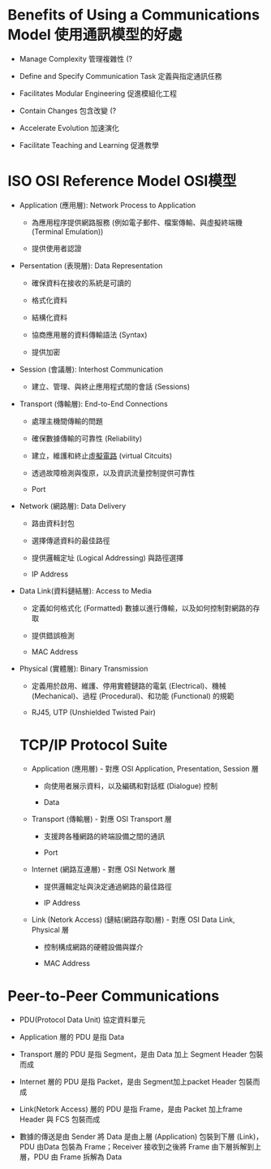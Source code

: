# Benefits of Using a Communications Model 使用通訊模型的好處

+ Manage Complexity 管理複雜性 (?

+ Define and Specify Communication Task 定義與指定通訊任務

+ Facilitates Modular Engineering 促進模組化工程

+ Contain Changes 包含改變 (?

+ Accelerate Evolution 加速演化

+ Facilitate Teaching and Learning 促進教學

# ISO OSI Reference Model OSI模型

+ Application (應用層): Network Process to Application

  + 為應用程序提供網路服務 (例如電子郵件、檔案傳輸、與虛擬終端機 (Terminal Emulation))

  + 提供使用者認證

+ Persentation (表現層): Data Representation

  + 確保資料在接收的系統是可讀的

  + 格式化資料

  + 結構化資料

  + 協商應用層的資料傳輸語法 (Syntax)

  + 提供加密

+ Session (會議層): Interhost Communication

  + 建立、管理、與終止應用程式間的會話 (Sessions)

+ Transport (傳輸層): End-to-End Connections

  + 處理主機間傳輸的問題

  + 確保數據傳輸的可靠性 (Reliability)

  + 建立，維護和終止[虛擬電路](https://zh.wikipedia.org/wiki/%E8%99%9B%E6%93%AC%E9%9B%BB%E8%B7%AF) (virtual Citcuits)

  + 透過故障檢測與復原，以及資訊流量控制提供可靠性

  + Port

+ Network (網路層): Data Delivery

  + 路由資料封包

  + 選擇傳遞資料的最佳路徑

  + 提供邏輯定址 (Logical Addressing) 與路徑選擇

  + IP Address

+ Data Link(資料鏈結層): Access to Media

  + 定義如何格式化 (Formatted) 數據以進行傳輸，以及如何控制對網路的存取

  + 提供錯誤檢測

  + MAC Address

+ Physical (實體層): Binary Transmission

  + 定義用於啟用、維護、停用實體鏈路的電氣 (Electrical)、機械 (Mechanical)、過程 (Procedural)、和功能 (Functional) 的規範

  + RJ45, UTP (Unshielded Twisted Pair)

  # TCP/IP Protocol Suite

  + Application (應用層) - 對應 OSI Application, Presentation, Session 層

    + 向使用者展示資料，以及編碼和對話框 (Dialogue) 控制

    + Data

  + Transport (傳輸層) - 對應 OSI Transport 層

    + 支援跨各種網路的終端設備之間的通訊

    + Port

  + Internet (網路互連層) - 對應 OSI Network 層

    + 提供邏輯定址與決定通過網路的最佳路徑

    + IP Address

  + Link (Netork Access) (鏈結(網路存取)層) - 對應 OSI Data Link, Physical 層

    + 控制構成網路的硬體設備與媒介

    + MAC Address

# Peer-to-Peer Communications

+ PDU(Protocol Data Unit) 協定資料單元

+ Application 層的 PDU 是指 Data

+ Transport 層的 PDU 是指 Segment，是由 Data 加上 Segment Header 包裝而成

+ Internet 層的 PDU 是指 Packet，是由 Segment加上packet Header 包裝而成

+ Link(Netork Access) 層的 PDU 是指 Frame，是由 Packet 加上frame Header 與 FCS 包裝而成

+ 數據的傳送是由 Sender 將 Data 是由上層 (Application) 包裝到下層 (Link)，PDU 由Data 包裝為 Frame；Receiver 接收到之後將 Frame 由下層拆解到上層，PDU 由 Frame 拆解為 Data